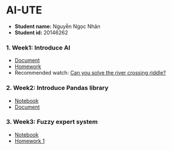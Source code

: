 # AI-UTE
- **Student name:** Nguyễn Ngọc Nhân
- **Student id:** 20146262
### 1. Week1: Introduce AI
- [Document](./Notebooks/Week1/AI_week_1.pdf)
- [Homework](./Notebooks/Week1/homework.md)
- Recommended watch: [Can you solve the river crossing riddle?](https://www.youtube.com/watch?v=ADR7dUoVh_c&ab_channel=TED-Ed)

### 2. Week2: Introduce Pandas library
- [Notebook](./Notebooks/Week2/AI_W3_17_02_23.ipynb)
- [Document](./Notebooks/Week2/Pandas_Cheat_Sheet.pdf)

### 3. Week3: Fuzzy expert system
- [Notebook](./Notebooks/Week3/Fuzzy_Expert_system.ipynb)
- [Homework 1](./Notebooks/Week3/Fuzzy_Cooker.ipynb)
